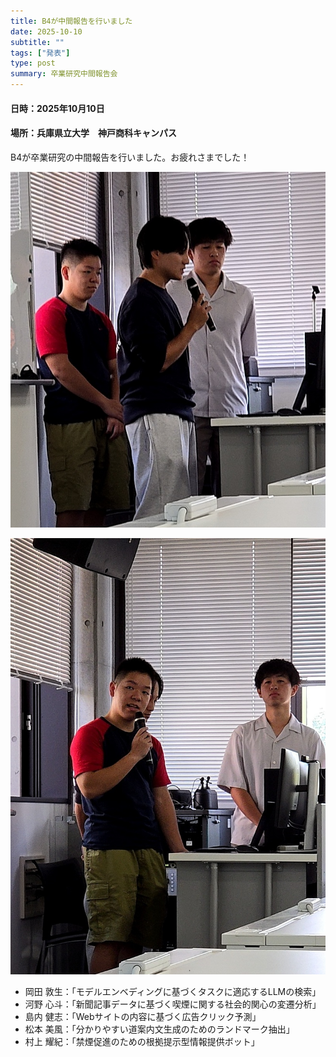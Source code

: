 ```yaml
---
title: B4が中間報告を行いました
date: 2025-10-10
subtitle: ""
tags: ["発表"]
type: post
summary: 卒業研究中間報告会
---
```


#### 日時：2025年10月10日
#### 場所：兵庫県立大学　神戸商科キャンパス

B4が卒業研究の中間報告を行いました。お疲れさまでした！

![](img1.jpg)

![](img2.jpg)


- 岡田 敦生：「モデルエンベディングに基づくタスクに適応するLLMの検索」
- 河野 心斗：「新聞記事データに基づく喫煙に関する社会的関心の変遷分析」
- 島内 健志：「Webサイトの内容に基づく広告クリック予測」
- 松本 美風：「分かりやすい道案内文生成のためのランドマーク抽出」
- 村上 耀紀：「禁煙促進のための根拠提示型情報提供ボット」








